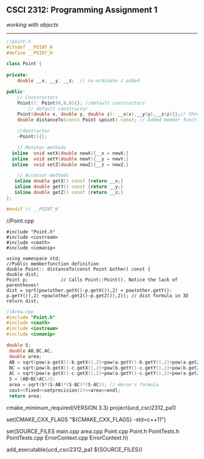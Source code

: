 ## CSCI 2312: Programming Assignment 1

_working with objects_

* * *

```c++
//point.h
#ifndef __POINT_H
#define __POINT_H

class Point {
    
private:
    double __x, __y, __z;  // co-ordinate z added

public:
    // Constructors
    Point(): Point(0,0,0){}; //default constructors
        // default constructor
    Point(double x, double y, double z): __x(x),__y(y),__z(z){};// three argument constructor
    double distanceTo(const Point &point) const; // Added member function

    //destructor
    ~Point(){};

    // Mutator methods
  inline  void setX(double newX){__x = newX;}
  inline  void setY(double newY){__y = newY;}
  inline  void setZ(double newZ){__z = newZ;}

    // Accessor methods
   inline double getX() const {return __x;}
   inline double getY() const {return __y;}
   inline double getZ() const {return __z;}
};

#endif // __POINT_H

```
//Point.cpp

```
#include "Point.h"
#include <iostream>
#include <cmath>
#include <iomanip>

using namespace std;
//Public memberfunction definition
double Point:: distanceTo(const Point &other) const {
double dist;
Point p;            // Calls Point::Point(). Notice the lack of parentheses!
dist = sqrt(pow(other.getX()-p.getX()),2) + pow(other.getY()-p.getY()),2) +pow(other.getZ()-p.getZ()),2)); // dist formula in 3D
return dist;
```

   ```c++
   //Area.cpp
   #include "Point.h"
   #include <cmath>
   #include <iostream>
   #include <iomanip>
   
   double S;
    double AB,BC,AC;
    double area;
    AB = sqrt(pow(a.getX()-b.getX(),2)+pow(a.getY()-b.getY(),2)+pow(a.getZ()-b.getZ(),2)); // claculates distance AB
    BC = sqrt(pow(b.getX()-c.getX(),2)+pow(b.getY()-c.getY(),2)+pow(b.getZ()-c.getZ(),2)); // calculates distance BC
    AC = sqrt(pow(a.getX()-c.getX(),2)+pow(a.getY()-c.getY(),2)+pow(a.getZ()-c.getZ(),2)); // calculates distance AC
    S = (AB+BC+AC)/2;
    area = sqrt(S*(S-AB)*(S-BC)*(S-AC)); // Heron's formula
    cout<<fixed<<setprecision(2)<<area<<endl;
    return area;
   ```

  


cmake_minimum_required(VERSION 3.3)
project(ucd_csci2312_pa1)

set(CMAKE_CXX_FLAGS "${CMAKE_CXX_FLAGS} -std=c++11")

set(SOURCE_FILES
        main.cpp
        area.cpp
        Point.cpp
        Point.h
        PointTests.h
        PointTests.cpp
        ErrorContext.cpp
        ErrorContext.h)

add_executable(ucd_csci2312_pa1 ${SOURCE_FILES})
```

  
  

  

  
